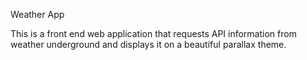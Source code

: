 Weather App

This is a front end web application that requests API information from weather underground and displays it
on a beautiful parallax theme.

